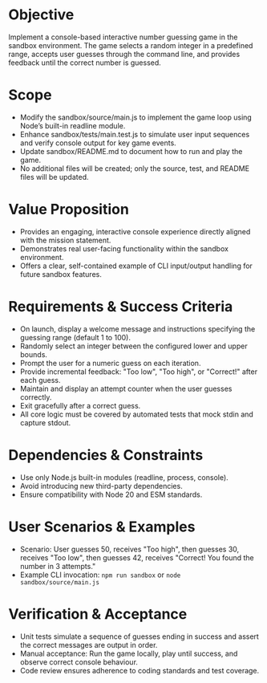 # Objective
Implement a console-based interactive number guessing game in the sandbox environment. The game selects a random integer in a predefined range, accepts user guesses through the command line, and provides feedback until the correct number is guessed.

# Scope
- Modify the sandbox/source/main.js to implement the game loop using Node’s built-in readline module.
- Enhance sandbox/tests/main.test.js to simulate user input sequences and verify console output for key game events.
- Update sandbox/README.md to document how to run and play the game.
- No additional files will be created; only the source, test, and README files will be updated.

# Value Proposition
- Provides an engaging, interactive console experience directly aligned with the mission statement.
- Demonstrates real user-facing functionality within the sandbox environment.
- Offers a clear, self-contained example of CLI input/output handling for future sandbox features.

# Requirements & Success Criteria
- On launch, display a welcome message and instructions specifying the guessing range (default 1 to 100).
- Randomly select an integer between the configured lower and upper bounds.
- Prompt the user for a numeric guess on each iteration.
- Provide incremental feedback: "Too low", "Too high", or "Correct!" after each guess.
- Maintain and display an attempt counter when the user guesses correctly.
- Exit gracefully after a correct guess.
- All core logic must be covered by automated tests that mock stdin and capture stdout.

# Dependencies & Constraints
- Use only Node.js built-in modules (readline, process, console).
- Avoid introducing new third-party dependencies.
- Ensure compatibility with Node 20 and ESM standards.

# User Scenarios & Examples
- Scenario: User guesses 50, receives "Too high", then guesses 30, receives "Too low", then guesses 42, receives "Correct! You found the number in 3 attempts."
- Example CLI invocation: `npm run sandbox` or `node sandbox/source/main.js`

# Verification & Acceptance
- Unit tests simulate a sequence of guesses ending in success and assert the correct messages are output in order.
- Manual acceptance: Run the game locally, play until success, and observe correct console behaviour.
- Code review ensures adherence to coding standards and test coverage.